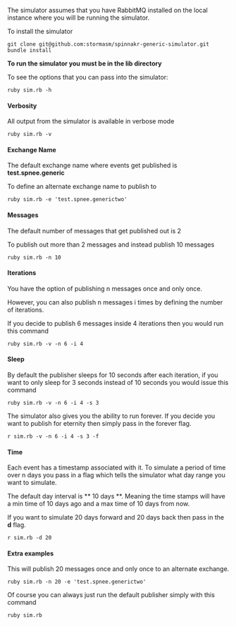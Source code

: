 The simulator assumes that you have RabbitMQ installed on the local
instance where you will be running the simulator.

To install the simulator

```
git clone git@github.com:stormasm/spinnakr-generic-simulator.git
bundle install
```

**To run the simulator you must be in the lib directory**

To see the options that you can pass into the simulator:

```
ruby sim.rb -h
```

#### Verbosity

All output from the simulator is available in verbose mode

```
ruby sim.rb -v
```

#### Exchange Name

The default exchange name where events get published is **test.spnee.generic**

To define an alternate exchange name to publish to

```
ruby sim.rb -e 'test.spnee.generictwo'
```

#### Messages

The default number of messages that get published out is 2

To publish out more than 2 messages and instead publish 10 messages

```
ruby sim.rb -n 10
```


#### Iterations

You have the option of publishing n messages once and only once.

However, you can also publish n messages i times by defining the number of iterations.

If you decide to publish 6 messages inside 4 iterations then you would run this command

```
ruby sim.rb -v -n 6 -i 4
```

#### Sleep

By default the publisher sleeps for 10 seconds after each iteration, if you want to only
sleep for 3 seconds instead of 10 seconds you would issue this command

```
ruby sim.rb -v -n 6 -i 4 -s 3
```

The simulator also gives you the ability to run forever.  If you decide you want to publish for
eternity then simply pass in the forever flag.

```
r sim.rb -v -n 6 -i 4 -s 3 -f
```

#### Time

Each event has a timestamp associated with it.  To simulate a period of time over n days you pass
in a flag which tells the simulator what day range you want to simulate.

The default day interval is ** 10 days **.  Meaning the time stamps will have a min time
of 10 days ago and a max time of 10 days from now.

If you want to simulate 20 days forward and 20 days back then pass in the **d** flag.

```
r sim.rb -d 20
```

#### Extra examples

This will publish 20 messages once and only once to an alternate exchange.

```
ruby sim.rb -n 20 -e 'test.spnee.generictwo'
```

Of course you can always just run the default publisher simply with this command

```
ruby sim.rb
```
